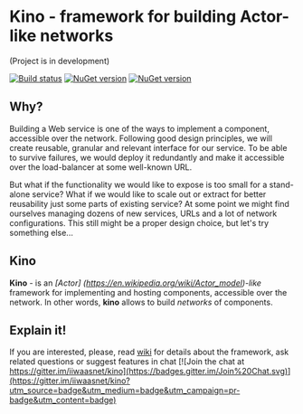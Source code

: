 # Kino - framework for building Actor-like networks

(Project is in development)

[![Build status](https://ci.appveyor.com/api/projects/status/khn5imataa5uw4oj?svg=true)](https://ci.appveyor.com/project/iiwaasnet/kino)
[![NuGet version](https://badge.fury.io/nu/kino.svg)](https://badge.fury.io/nu/kino)
[![NuGet version](https://badge.fury.io/nu/kino.Rendezvous.svg)](https://badge.fury.io/nu/kino.Rendezvous)

Why?
-------------------------------------
Building a Web service is one of the ways to implement a component, accessible over the network. 
Following good design principles, we will create reusable, granular and relevant interface for our service. To be able to survive failures,
we would deploy it redundantly and make it accessible over the load-balancer at some well-known URL.

But what if the functionality we would like to expose is too small for a stand-alone service? What if we would like to scale out or extract for better reusability
just some parts of existing service?  At some point we might find ourselves managing dozens of new services, URLs and a lot of network configurations.
This still might be a proper design choice, but let's try something else...

Kino
-------------------------------------
**Kino** - is an *[Actor] (https://en.wikipedia.org/wiki/Actor_model)-like* framework for implementing and hosting components,
accessible over the network. In other words, **kino** allows to build *networks* of components.

Explain it!
-------------------------------------
If you are interested, please, read [wiki](https://github.com/iiwaasnet/kino/wiki) for details about the framework, ask related questions or suggest features in chat [![Join the chat at https://gitter.im/iiwaasnet/kino](https://badges.gitter.im/Join%20Chat.svg)](https://gitter.im/iiwaasnet/kino?utm_source=badge&utm_medium=badge&utm_campaign=pr-badge&utm_content=badge)
